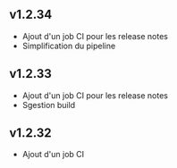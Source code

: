## v1.2.34

- Ajout d'un job CI pour les release notes
- Simplification du pipeline

## v1.2.33

- Ajout d'un job CI pour les release notes
- Sgestion build

## v1.2.32

- Ajout d'un job CI 
